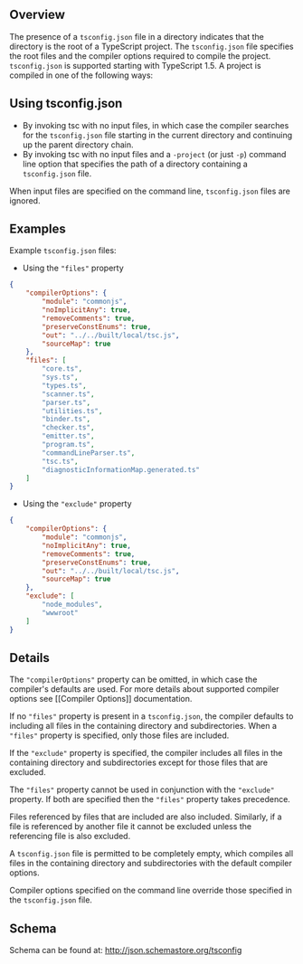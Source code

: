 ## Overview
The presence of a `tsconfig.json` file in a directory indicates that the directory is the root of a TypeScript project. The `tsconfig.json` file specifies the root files and the compiler options required to compile the project. `tsconfig.json` is supported starting with TypeScript 1.5. A project is compiled in one of the following ways:

## Using tsconfig.json
* By invoking tsc with no input files, in which case the compiler searches for the `tsconfig.json` file starting in the current directory and continuing up the parent directory chain.
* By invoking tsc with no input files and a `-project` (or just `-p`) command line option that specifies the path of a directory containing a `tsconfig.json` file.

When input files are specified on the command line, `tsconfig.json` files are ignored.

## Examples
Example `tsconfig.json` files:

* Using the `"files"` property
```json
{
    "compilerOptions": {
        "module": "commonjs",
        "noImplicitAny": true,
        "removeComments": true,
        "preserveConstEnums": true,
        "out": "../../built/local/tsc.js",
        "sourceMap": true
    },
    "files": [
        "core.ts",
        "sys.ts",
        "types.ts",
        "scanner.ts",
        "parser.ts",
        "utilities.ts",
        "binder.ts",
        "checker.ts",
        "emitter.ts",
        "program.ts",
        "commandLineParser.ts",
        "tsc.ts",
        "diagnosticInformationMap.generated.ts"
    ]
}
```

* Using the `"exclude"` property
```json
{
    "compilerOptions": {
        "module": "commonjs",
        "noImplicitAny": true,
        "removeComments": true,
        "preserveConstEnums": true,
        "out": "../../built/local/tsc.js",
        "sourceMap": true
    },
    "exclude": [
        "node_modules",
        "wwwroot"
    ]
}
```

## Details 
The `"compilerOptions"` property can be omitted, in which case the compiler's defaults are used. For more details about supported compiler options see [[Compiler Options]] documentation.

If no `"files"` property is present in a `tsconfig.json`, the compiler defaults to including all files in the containing directory and subdirectories. When a `"files"` property is specified, only those files are included.

If the `"exclude"` property is specified, the compiler includes all files in the containing directory and subdirectories except for those files that are excluded.

The `"files"` property cannot be used in conjunction with the `"exclude"` property. If both are specified then the `"files"` property takes precedence.

Files referenced by files that are included are also included. Similarly, if a file is referenced by another file it cannot be excluded unless the referencing file is also excluded.

A `tsconfig.json` file is permitted to be completely empty, which compiles all files in the containing directory and subdirectories with the default compiler options.

Compiler options specified on the command line override those specified in the `tsconfig.json` file.

## Schema
Schema can be found at: http://json.schemastore.org/tsconfig
